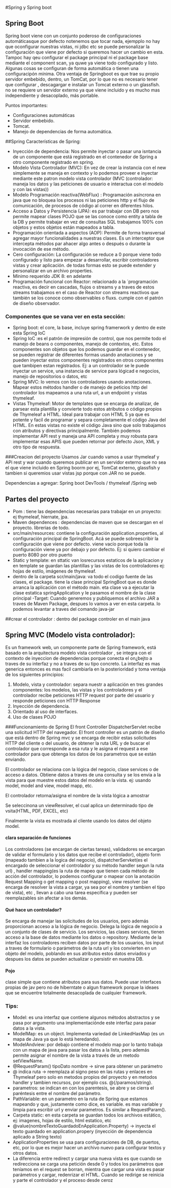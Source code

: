 #Spring y Spring boot


##  Spring Boot
Spring boot viene con un conjunto poderoso de configuraciones automáticasque por defecto notenemos que tocar nada, ejempplo no hay que oconfigurar nuestras vistas, ni jdbc etc
se puede personalizar la configuración que viene por defecto si queremos hacer un cambio en esta. Tampoc hay qeu configurar el package principal ni el package base mediante el component scan, ya quwe ya viene todo configurado y listo.
Algunas cosas se configuran de forma automática o tienen una configuracipón mínima.
Otra ventaja de Springboot es que trae su propio servidor embebido, dentro, un TomCat, por lo que no es necesario tener que configurar , descagargar e instalar un Tomcat externo o un glassfish. no se requiere un servidor externo ya que viene incluido y es mucho mas independiente y desacoplado, más portable.

Puntos importantes: 
- Configuraciones automáticas
- Servidor embebido.
- Tomcat.
- Manejo de dependencias de forma automática.


##Spring
Características de Spring:
- Inyección de dependencia: Nos permite inyectar o pasar una isntancia de un componente que está registrado en el contenedor de Spring a otro componente registrado en spring.
- Modelo Vista Controlador (MVC):  En vez de crear la instancia con el new simplemente se maneja en contexto y lo podemos proveer e inyectar mediante este patron modelo vista controlador (MVC (controlador: maneja los datos y las peticiones de usuario e interactua con el modelo y con las vistas)) 
- Modelo Programación reactiva(WebFlux) : Programación asíncrona en java que no bloquea los procesos ni las peticiones http y el flujo de comunicación, de procesos de código al correr en diferentes hilos.
- Acceso a Datos y Persistencia (JPA): es par trabajar con DB  pero nos permite mapear clases POJO que se las conoce como entity a tabla de la DB y permite trabajar en vez de consultas SQL trabajamos 100% con objetos y estos objetos están mapeados a tabla.
- Programación orientada a aspectos (AOP): Permite de forma transversal agregar mayor funcionalidades a nuestras clases. Es un interceptor que intercepta métodos par ahacer algo antes o después o durante la invocación de ese método. 
- Cero configuración: La configuración se reduce a  0 porque viene todo configurado y listo para empezar a desarrollar, escribir controladores vistas y crear aplicación. de todas formas esto se puede extender y personalizar en un archivo properties.
- Mínimo requerido JDK 8: en adelante
- Programación funcional con Reactor: relacionado a la ´programación reactiva, es decir en cascadas, flujos o streams y a traves de estos streams trabajamos en el caso de Reactor con streams reactivos que también se los conoce como observables o fluxs. cumple con el patrón de diseño observador.


### Componentes que se vana  ver en esta sección:
- Spring boot: el core, la base, incluye spring framerwork y dentro de este esta Spring IoC 
- Spring IoC :es el patrón de impresión de control, que nos permite todo el manejo de beans o componentes, manejo de contextos, etc. Estos componentes son objetos que los podemos guardar en el contenedor, se pueden registrar de diferentes formas usando anotaciones y se pueden inyectar estos componentes registrados en otros componentes que tambipen estan registrados. Ej: a un controlador se le puede inyectar un service, una instancia de service para lógicad e negocios, manejo de repositorios o datos, etc
- Spring MVC: lo vemos con los controladores usando anotaciones. Mapear estos métodos handler o de manejo de peticios http del controlador los mapeamos a una ruta url, a un endpoint y vistas thymeleaf. 
- Vistas Thymeleaf: Motor de templates que se encarga de analizar, de parsear esta plantilla y convierte todo estos atributos o código propios de Thymeleaf a HTML. Ideal para trabajar con HTML 5 ya que es potente y facil de programar y separa completamente el código Java del HTML. En estas vistas no existe el código Java sino que solo trabajamos con atributos y directivas principalmente. También podemos implementar API rest y maneja una API completa y muy robusta para implementar esas APIS que pueden retornar por defecto Json, XML y otro tipo de respuesta.

###Creacion del proyecto 
Usamos Jar cuando vamos a usar thymeleaf y APi rest y war cuando queremos publicar en un servidor externo que no sea el que  viene incluido en Spring boorm por ej, TomCat externo, glassfish y tambien si queremios usar vistas jsp porque con JAR no se puede.

Dependencias a agregar: Spring boot DevTools / thymeleaf /Spring web

## Partes del proyecto
- Pom : tiene las dependencias necesarias para trabajar en un proyecto: ej thymeleaf, hiernate, jpa.
- Maven dependences : dependencias de maven que se descargan en el proyecto. librerias de todo.
- src/main/resources: contiene la configuración application.properties, al configuración principal de SpringBoot. Acá se puede sobreescribir la configuración que viene por defecto. viene vacío porque toda la configuración viene ya por debajo y por defecto. Ej: si quiero cambiar el puerto 8080 por otro puerto
- Static y template: en sttatic van losrecursos estaticos de la aplicacion  y en template se guardan las plantillas y las vistas de los controladores ej: hojas de estilo, imágenes de thymeleaf.
- dentro de la  carpeta scr/main/java: va todo el codigo fuente de las clases, el package. tiene la clase principal SpringBoot que es donde arranca la aplicación con el método main. eta clase va a ejecutar la clase estatica springApplication y le pasamos el nombre de la clase principal
-Target: Cuando generemos y publiquemos el archivo JAR a traves de Maven Package, despues lo vamos a ver en esta carpeta. lo podemos levantar a traves del comando java-jar


##crear el controlador :
dentro del package controler en el main java


## Spring MVC (Modelo vista controlador):   

Es un framework web, un componente parte de Spring framework, está basado en la arquitectura modelo vista controlador , se integra con el contexto de inyeccion de dependencias porque conecta el on¿bejto a traves de su interfaz y no a traves de su tipo concreto. La interfaz es mas generica entonces es mas facil cambiarla en la posterioridad y toma ventaja de los siguientes principios:
1) Modelo, vista y controlador: separa nuestr a aplicación en tres grandes componentes: los modelos, las vistas y los controladores y el controlador recibe peticiones HTTP request por parte del usuario y responde peticiones con HTTP Response
2) Inyección de dependencia.
3) Orientado al uso de interfaces.
4) Uso de clases POJO

###Funcionamiento de Spring
El front Controller DispatcherServlet recibe una solicitud HTTP del navegador. El front controller es un patrón de diseño que está dentro de Spring mvc y se encarga de recibir estas solicitudes HTTP del cliente o del usuario, de obtener la ruta URL y de buscar el controlador que corresponde a esa ruta y le asigna el request a ese controlador para que obtenga los datos de los parametros que se están enviando.

El controlador se relaciona con la lógica del negocio, clase services o de acceso a datos. Obtiene datos a traves de una consulta y se los envia a la vista para que muestre estos datos del modelo en la vista. ej: usando model, model and view, model mapp, etc.

El controlador retorna/asigna el nombre de la vista lógica a amostrar

Se seleccinona un viewResolver, el cual aplica un determinado tipo de vsita(HTML, PDF, EXCEL, etc)

Finalmente la vista es mostrada al cliente usando los datos del objeto model.

#### clara separación de funciones
Los controladores (se encargan de ciertas tareas), validadores se encargan de validar el formulario y los datos que recibe el controlador), objeto form (mapeado tambien a la logica del negocio), dispatcherServket(es el encargado de seleccionar el controlador y su método handler segun la ruta url) , handler mapping(es la ruta de mapeo que tienen cada método de acción del controlador, lo podemos configurar o mapear con la anotación Request Mapping o get mapping o post mapping), view resolver (se encarga de resolver la vista a cargar, ya sea por el nombre y tambien el tipo de vista), etc , llevan a cabo una tarea específica y pueden ser reemplazables sin afectar a los demás.

#### Qué hace un controlador?
Se encarga de manejar las solicitudes de los usuarios, pero además proporcionan acceso a la lógica de negocio. Delega la lógica de negocio a un conjunto de clases de servicio. Los servicios, las clases services, tienen acceso a la base de datos mediante los datos o repository. Mediante de la interfaz los controladores reciben datos por parte de los usuarios, los input a traves de formulario o parámetros de la ruta url y los convierten en un objeto del modelo, poblando en sus atributos estos datos enviados y despues los datos se pueden actualizar o persistir en nuestra DB.

#### Pojo
clase simple que contiene atributos para sus datos. Puede usar interfaces propias de jav pero no de hiberntate o algun framework porque la ideaes que se encuentre totalmente desacoplada de cualquier framework.

### Tips:
- Model: es una interfaz que contiene algunos métodos abstractos y se pasa por argumento una implementaciónde este interfaz para pasar datos a la vista.
- ModelMap: es un object. Implementa variedad de LinkedHasMap (es un mapa de Java ya que lo está heredando).
- ModelAndview: por debajo contiene el modelo map por lo tanto trabaja con un mapa de java para pasar los datos a la lista, pero además permite asignar el nombre de la vista a  través de un metodo setViewName.
- @RequestParam() tipoDato nombre -> sirve para obtener un parámetro 
- @ indica ruta -> reemplaza al signo peso en las rutas y enlaces en Thymeleaf pero solo en metodos propios del proyecto y en metodos handler y tambien recursos, por ejemplo css. @{/paramos/string}. 
- parametros: se indican en con los parentesis, se abre y se cierra el paréntesis entre el nombre del parámetro.
- PathVariable: en un parametro en la ruta de Spring que estamos mapeando y que, justamente como dice, es variable. es mas variable y limpia para escribir url y enviar parametros. Es similar a RequestParam().
- Carpeta static: en esta carpeta se guardan todos los archivos estático, ej: imagenes, hojas de estilo, html estatico, etc
- @value(nombreTextoGuardadoEnApplication.Property) -> inyecta el texto guardado en application.propery (inyección de dependencia aplicado a String texto)
- ApplicationProperties se usa para configuraciones de DB, de puertos, etc, por lo que es mejor hacer un archivo nuevo para configurar textos y otros datos.
- La diferencia entre redirect y cargar una nueva vista es que cuando se redirecciona se carga una petición desde 0 y todos los parámetros que teníamos en el request se borran, mientra que cargar una vista es pasar parámetros y cargar, redenrizar el HTML. Cuando se redirige se reinicia y parte el controlador y el proceso desde ceroz



